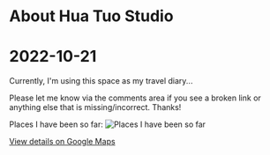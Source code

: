 # About Hua Tuo Studio


# 2022-10-21

Currently, I'm using this space as my travel diary...

Please let me know via the comments area if you see a broken link or anything else that is missing/incorrect. Thanks!

Places I have been so far:
![Places I have been so far](https://lh3.googleusercontent.com/pw/AL9nZEXDN7iYjcQ2t7vzBz_GU6-AAq9LulsLUP-2l2WpWVvMOjLWqogaWBGiBM8F7hNIdneFK65OXSVzy8BjwqjGh4g-QXlke3RO184khBngpG-ABDoxukCyfrKYv11F79k87ttErENaHE7y5o-H8SseYdzG=w2166-h1194-no?authuser=0 "Places I have been so far")

[View details on Google Maps](https://www.google.com/maps/d/embed?mid=1bm8-7T-QWLr1JjvlXFSu4EDWgyVr4Fr3&amp;hl=en&amp;w=640&amp;h=480)
